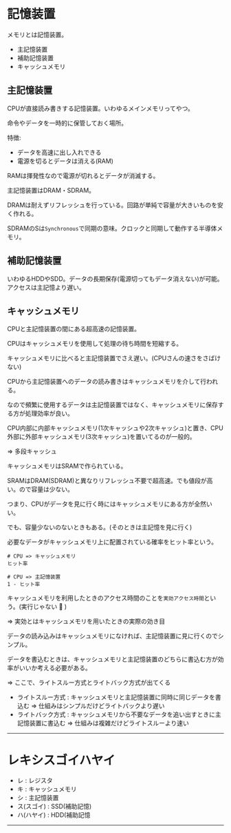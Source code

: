 # 記憶装置

メモリとは記憶装置。

- 主記憶装置
- 補助記憶装置
- キャッシュメモリ

## 主記憶装置

CPUが直接読み書きする記憶装置。いわゆるメインメモリってやつ。

命令やデータを一時的に保管しておく場所。

特徴:

- データを高速に出し入れできる
- 電源を切るとデータは消える(RAM)

RAMは揮発性なので電源が切れるとデータが消滅する。

主記憶装置はDRAM・SDRAM。

DRAMは耐えずリフレッシュを行っている。回路が単純で容量が大きいものを安く作れる。

SDRAMのSは`Synchronous`で同期の意味。クロックと同期して動作する半導体メモリ。

## 補助記憶装置

いわゆるHDDやSDD。データの長期保存(電源切ってもデータ消えない)が可能。アクセスは主記憶より遅い。

## キャッシュメモリ

CPUと主記憶装置の間にある超高速の記憶装置。

CPUはキャッシュメモリを使用して処理の待ち時間を短縮する。

キャッシュメモリに比べると主記憶装置でさえ遅い。(CPUさんの速さをさばけない)

CPUから主記憶装置へのデータの読み書きはキャッシュメモリを介して行われる。

なので頻繁に使用するデータは主記憶装置ではなく、キャッシュメモリに保存する方が処理効率が良い。

CPU内部に内部キャッシュメモリ(1次キャッシュや2次キャッシュ)と置き、CPU外部に外部キャッシュメモリ(3次キャッシュ)を置いてるのが一般的。

=> 多段キャッシュ

キャッシュメモリはSRAMで作られている。

SRAMはDRAM(SDRAM)と異なりリフレッシュ不要で超高速。でも値段が高い。ので容量は少ない。

つまり、CPUがデータを見に行く時にはキャッシュメモリにある方が全然いい。

でも、容量少ないのないときもある。(そのときは主記憶を見に行く)

必要なデータがキャッシュメモリ上に配置されている確率をヒット率という。

```
# CPU => キャッシュメモリ
ヒット率

# CPU => 主記憶装置
1 - ヒット率
```

キャッシュメモリを利用したときのアクセス時間のことを`実効アクセス時間`という。(実行じゃない :dog: )

=> 実効とはキャッシュメモリを用いたときの実際の効き目

データの読み込みはキャッシュメモリになければ、主記憶装置に見に行くのでシンプル。

データを書込むときは、キャッシュメモリと主記憶装置のどちらに書込む方が効率がいいか考える必要がある。

=> ここで、ライトスルー方式とライトバック方式が出てくる

- ライトスルー方式 : キャッシュメモリと主記憶装置に同時に同じデータを書込む => 仕組みはシンプルだけどライトバックより遅い
- ライトバック方式 : キャッシュメモリから不要なデータを追い出すときに主記憶装置に書込む => 仕組みは複雑だけどライトスルーより速い

---

# レキシスゴイハヤイ

- レ : レジスタ
- キ : キャッシュメモリ
- シ : 主記憶装置
- ス(スゴイ) : SSD(補助記憶)
- ハ(ハヤイ) : HDD(補助記憶

---

